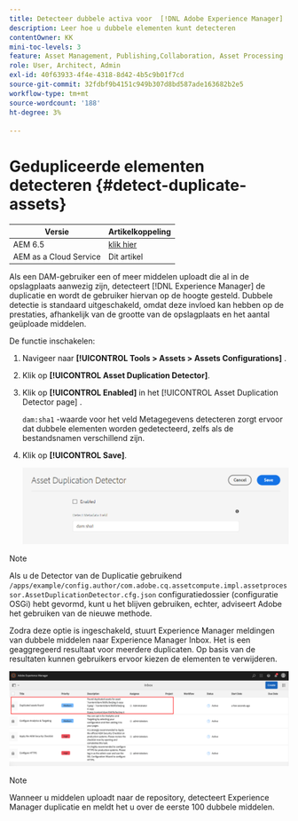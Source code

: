 ```yaml
---
title: Detecteer dubbele activa voor  [!DNL Adobe Experience Manager]  als a  [!DNL Cloud Service]
description: Leer hoe u dubbele elementen kunt detecteren
contentOwner: KK
mini-toc-levels: 3
feature: Asset Management, Publishing,Collaboration, Asset Processing
role: User, Architect, Admin
exl-id: 40f63933-4f4e-4318-8d42-4b5c9b01f7cd
source-git-commit: 32fdbf9b4151c949b307d8bd587ade163682b2e5
workflow-type: tm+mt
source-wordcount: '188'
ht-degree: 3%

---
```



# Gedupliceerde elementen detecteren {#detect-duplicate-assets}

| Versie | Artikelkoppeling |
| -------- | ---------------------------- |
| AEM 6.5 | [ klik hier ](https://experienceleague.adobe.com/docs/experience-manager-65/assets/managing/duplicate-detection.html?lang=en) |
| AEM as a Cloud Service | Dit artikel |

Als een DAM-gebruiker een of meer middelen uploadt die al in de opslagplaats aanwezig zijn, detecteert [!DNL Experience Manager] de duplicatie en wordt de gebruiker hiervan op de hoogte gesteld. Dubbele detectie is standaard uitgeschakeld, omdat deze invloed kan hebben op de prestaties, afhankelijk van de grootte van de opslagplaats en het aantal geüploade middelen.

De functie inschakelen:

1. Navigeer naar **[!UICONTROL Tools > Assets > Assets Configurations]** .

1. Klik op **[!UICONTROL Asset Duplication Detector]**.

1. Klik op **[!UICONTROL Enabled]** in het [!UICONTROL Asset Duplication Detector page] .

   `dam:sha1` -waarde voor het veld Metagegevens detecteren zorgt ervoor dat dubbele elementen worden gedetecteerd, zelfs als de bestandsnamen verschillend zijn.

1. Klik op **[!UICONTROL Save]**.

   ![ Detector van de Duplicatie van Activa ](assets/asset-duplication-detector.png)

>[!NOTE]
>
>Als u de Detector van de Duplicatie gebruikend `/apps/example/config.author/com.adobe.cq.assetcompute.impl.assetprocessor.AssetDuplicationDetector.cfg.json` configuratiedossier (configuratie OSGi) hebt gevormd, kunt u het blijven gebruiken, echter, adviseert Adobe het gebruiken van de nieuwe methode.


Zodra deze optie is ingeschakeld, stuurt Experience Manager meldingen van dubbele middelen naar Experience Manager Inbox. Het is een geaggregeerd resultaat voor meerdere duplicaten. Op basis van de resultaten kunnen gebruikers ervoor kiezen de elementen te verwijderen.

![ Inbox bericht voor dubbele activa ](assets/duplicate-detect-inbox-notification.png)

>[!NOTE]
>
>Wanneer u middelen uploadt naar de repository, detecteert Experience Manager duplicatie en meldt het u over de eerste 100 dubbele middelen.
